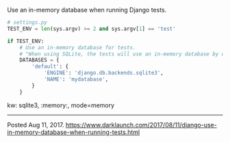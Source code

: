 Use an in-memory database when running Django tests.

```python
# settings.py
TEST_ENV = len(sys.argv) >= 2 and sys.argv[1] == 'test'

if TEST_ENV:
    # Use an in-memory database for tests.
    # "When using SQLite, the tests will use an in-memory database by default".
    DATABASES = {
        'default': {
            'ENGINE': 'django.db.backends.sqlite3',
            'NAME': 'mydatabase',
        }
    }
```

kw: sqlite3, :memory:, mode=memory

---


Posted Aug 11, 2017.
https://www.darklaunch.com/2017/08/11/django-use-in-memory-database-when-running-tests.html